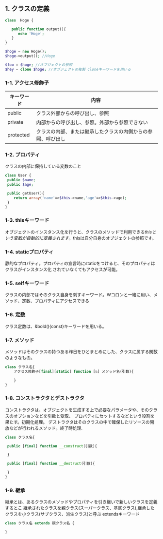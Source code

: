 ## 1. クラスの定義

```php
class  Hoge {

   public function output(){
      echo 'Hoge';
   }
}

$hoge = new Hoge();
$hoge->output(); //Hoge

$foo = $hoge; //オブジェクトの参照
$hey = clone $hoge; //オブジェクトの複製 cloneキーワードを用いる
```

### 1-1. アクセス修飾子

|キーワード|内容|
|--------|---|
|public|クラス外部からの呼び出し、参照|
|private|内部からの呼び出し、参照。外部から参照できない|
|protected|クラスの内部、または継承したクラスの内側からの参照、呼び出し|

### 1-2. プロパティ

クラスの内部に保持している変数のこと

```php
class User {
 public $name;
 public $age;

 public getUser(){
    return array('name'=>$this->name,'age'=>$this->age);
 }
}
```

### 1-3. thisキーワード

オブジェクトのインスタンス化を行うと、クラスのメソッドで利用できる$thisという変数が
自動的に定義されます。$thisは自分自身のオブジェクトの参照です。

### 1-4. staticプロパティ

静的なプロパティ。プロパティの宣言時にstaticをつけると、そのプロパティはクラスがインスタンス化
されていなくてもアクセスが可能。

### 1-5. selfキーワード
クラスの内部ではそのクラス自身を刺すキーワード。Wコロンと一緒に用い、メソッド、定数、プロパティにアクセスできる

### 1-6. 定数

クラス定数は、&bold(){const}キーワードを用いる。

### 1-7. メソッド

メソッドはそのクラスの持つある昨日をひとまとめにした、クラスに属する関数のようなもの。

```php
class クラス名{
    アクセス修飾子[final][static] function [&] メソッド名(引数){

    }
}
```

### 1-8. コンストラクタとデストラクタ

コンストラクタは、オブジェクトを生成する上で必要なパラメータや、そのクラスのオブションなどを引数と受取、
プロパティにセットするなどという役割を果たす。初期化処理。
デストラクタはそのクラスの中で確保したリソースの開放などが行われるメソッド。終了時処理.

```php
class クラス名{

 public [final] function __construct(引数){

 }

 public [final] function __destruct(引数){

 }
}
```

### 1-9. 継承

継承とは、あるクラスのメソッドやプロパティを引き継いで新しいクラスを定義するとこ
継承されたクラスを親クラス(スーパークラス、基底クラス),継承したクラスを小クラス(サブクラス、派生クラス)と呼ぶ
extendsキーワード

```php
class クラス名 extends 親クラス名 {

}
```
